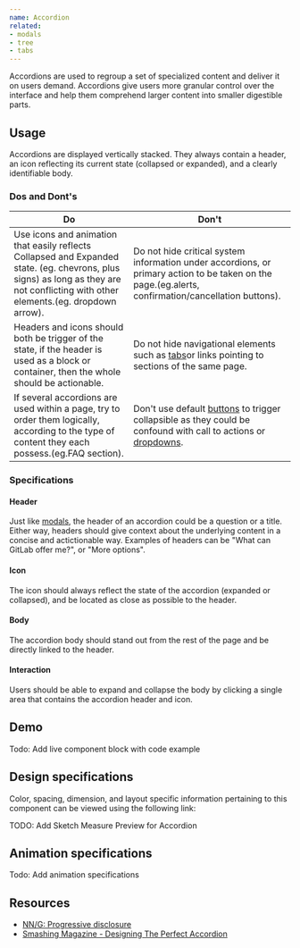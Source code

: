 ```yaml
---
name: Accordion
related:
- modals
- tree
- tabs
---
```


Accordions are used to regroup a set of specialized content and deliver it on users demand. Accordions give users more granular control over the interface and help them comprehend larger content into smaller digestible parts.

## Usage

Accordions are displayed vertically stacked. They always contain a header, an icon reflecting its current state (collapsed or expanded), and a clearly identifiable body.

### Dos and Dont's

| Do | Don't |
| ------ | ------ |
| Use icons and animation that easily reflects Collapsed and Expanded state. (eg. chevrons, plus signs) as long as they are not conflicting with other elements.(eg. dropdown arrow). | Do not hide critical system information under accordions, or primary action to be taken on the page.(eg.alerts, confirmation/cancellation buttons). |
| Headers and icons should both be trigger of the state, if the header is used as a block or container, then the whole should be actionable. | Do not hide navigational elements such as [tabs](https://design.gitlab.com/components/tabs)or links pointing to sections of the same page. | 
| If several accordions are used within a page, try to order them logically, according to the type of content they each possess.(eg.FAQ section). | Don't use default [buttons](https://design.gitlab.com/components/buttons) to trigger collapsible as they could be confound with call to actions or [dropdowns](https://design.gitlab.com/components/dropdowns). | 

### Specifications

#### Header

Just like [modals](/components/modals/), the header of an accordion could be a question or a title. Either way, headers should give context about the underlying content in a concise and actictionable way. Examples of headers can be "What can GitLab offer me?", or "More options".

#### Icon

The icon should always reflect the state of the accordion (expanded or collapsed), and be located as close as possible to the header.

#### Body

The accordion body should stand out from the rest of the page and be directly linked to the header.

#### Interaction

Users should be able to expand and collapse the body by clicking a single area that contains the accordion header and icon.

## Demo

Todo: Add live component block with code example

## Design specifications

Color, spacing, dimension, and layout specific information pertaining to this component can be viewed using the following link:

TODO: Add Sketch Measure Preview for Accordion




## Animation specifications

Todo: Add animation specifications

## Resources

* [NN/G: Progressive disclosure](https://www.nngroup.com/articles/progressive-disclosure/)
* [Smashing Magazine - Designing The Perfect Accordion](https://www.smashingmagazine.com/2017/06/designing-perfect-accordion-checklist/#top)
